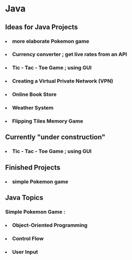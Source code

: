 # Java

## Ideas for Java Projects 

### <ul> 
### <li> more elaborate Pokemon game </li> 
### <li> Currency converter ; get live rates from an API </li>    
### <li> Tic - Tac - Toe Game ; using GUI </li>
### <li> Creating a Virtual Private Network (VPN) </li>
### <li> Online Book Store </li>
### <li> Weather System </li>
### <li> Flipping Tiles Memory Game </li>
### </ul>

## Currently "under construction"
### <ul>
### <li> Tic - Tac - Toe Game ; using GUI </li>
### </ul>

## Finished Projects 
### <li> simple  Pokemon game  </li>

## Java Topics 
### Simple Pokemon Game : 
### <ul> 
### <li> Object-Oriented Programming</li>
### <li>  Control Flow </li>
### <li> User Input </li>
### </ul>


